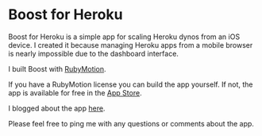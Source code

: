 Boost for Heroku
================

Boost for Heroku is a simple app for scaling Heroku dynos from an iOS device.
I created it because managing Heroku apps from a mobile browser is nearly
impossible due to the dashboard interface.

I built Boost with [RubyMotion](http://www.rubymotion.com/).

If you have a RubyMotion license you can build the app yourself. If not,
the app is available for free in the [App Store](https://itunes.apple.com/US/app/id728159221).

I blogged about the app [here](http://www.marcusgartner.com/blog/2013/10/27/boost-for-heroku/).

Please feel free to ping me with any questions or comments about the app.
